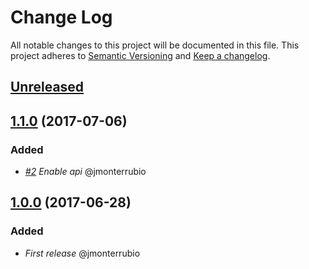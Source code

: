 # Change Log
All notable changes to this project will be documented in this file.
This project adheres to [Semantic Versioning](http://semver.org/) and [Keep a changelog](https://github.com/olivierlacan/keep-a-changelog).

## [Unreleased](https://github.com/idealista/aptly-role/tree/develop)

## [1.1.0](https://github.com/idealista/aptly-role/tree/1.1.0) (2017-07-06)

### Added
- *[#2](https://github.com/idealista/aptly-role/issues/2) Enable api* @jmonterrubio

## [1.0.0](https://github.com/idealista/aptly-role/tree/1.0.0) (2017-06-28)

### Added
- *First release* @jmonterrubio

